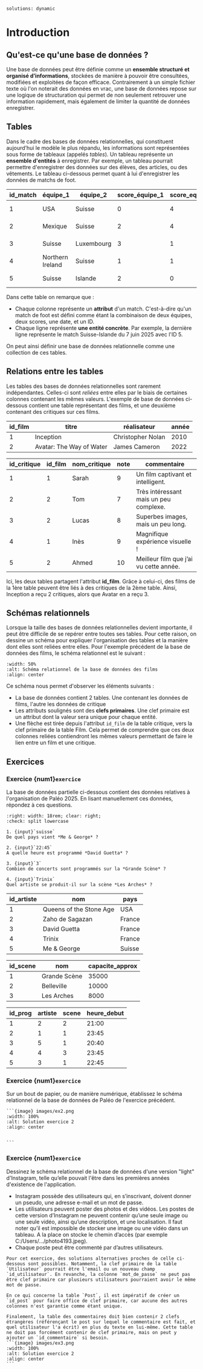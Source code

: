 <!-- Copyright 2025 Maxime Jan <maxime.jan@edufr.ch> -->
<!-- SPDX-License-Identifier: CC-BY-NC-SA-4.0 -->

```{metadata}
solutions: dynamic
```
# Introduction

## Qu'est-ce qu'une base de données ?

Une base de données peut être définie comme un **ensemble structuré et organisé d’informations**, stockées de manière à pouvoir être consultées, modifiées et exploitées de façon efficace. Contrairement à un simple fichier texte où l'on noterait des données en vrac, une base de données repose sur une logique de structuration qui permet de non seulement retrouver une information rapidement, mais également de limiter la quantité de données enregistrer.

## Tables

Dans le cadre des bases de données relationnelles, qui constituent aujourd’hui le modèle le plus répandu, les informations sont représentées sous forme de tableaux (appelés *tables*). Un tableau représente un **ensemble d'entités** à enregistrer. Par exemple, un tableau pourrait permettre d'enregistrer des données sur des élèves, des articles, ou des vêtements. Le tableau ci-dessous permet quant à lui d'enregistrer les données de matchs de foot.

| id_match | équipe_1         | équipe_2   | score_équipe_1 | score_equipe_2| date |
|--------------|----------------------|----------------|--------------------|--------------------|------------------------|
| 1            | USA                  | Suisse         | 0                  | 4                  | 2025-06-10             |
| 2            | Mexique              | Suisse         | 2                  | 4                  | 2025-06-07             |
| 3            | Suisse               | Luxembourg     | 3                  | 1                  | 2025-03-25             |
| 4            | Northern Ireland     | Suisse         | 1                  | 1                  | 2025-03-21             |
| 5            | Suisse               | Islande        | 2                  | 0                  | 2025-07-06             |

Dans cette table on remarque que :

 - Chaque colonne représente un **attribut** d'un match. C'est-à-dire qu'un match de foot est défini comme étant la combinaison de deux équipes, deux scores, une date, et un ID.
 - Chaque ligne représente **une entité concrète**. Par exemple, la dernière ligne représente le match Suisse-Islande du 7 juin 2025 avec l'ID 5.

On peut ainsi définir une base de données relationnelle comme une collection de ces tables.

 ## Relations entre les tables

 Les tables des bases de données relationnelles sont rarement indépendantes. Celles-ci sont *reliées* entre elles par le biais de certaines colonnes contenant les mêmes valeurs. L'exemple de base de données ci-dessous contient une table représentant des films, et une deuxième contenant des critiques sur ces films.

 | id_film | titre                  | réalisateur       | année |
|---------|------------------------|------------------|-------|
| 1       | Inception              | Christopher Nolan | 2010  |
| 2       | Avatar: The Way of Water | James Cameron    | 2022  |


| id_critique | id_film | nom_critique | note | commentaire                          |
|-------------|---------|--------------|------|--------------------------------------|
| 1           | 1       | Sarah        | 9    | Un film captivant et intelligent.     |
| 2           | 2       | Tom          | 7    | Très intéressant mais un peu complexe.|
| 3           | 2       | Lucas        | 8    | Superbes images, mais un peu long.    |
| 4           | 1       | Inès         | 9    | Magnifique expérience visuelle !      |
| 5           | 2       | Ahmed        | 10   | Meilleur film que j’ai vu cette année.|

Ici, les deux tables partagent l'attribut **id_film**. Grâce à celui-ci, des films de la 1ère table peuvent être liés à des critiques de la 2ème table. Ainsi, Inception a reçu 2 critiques, alors que Avatar en a reçu 3.

## Schémas relationnels

Lorsque la taille des bases de données relationnelles devient importante, il peut être difficile de se repérer entre toutes ses tables. Pour cette raison, on dessine un schéma pour expliquer l'organisation des tables et la manière dont elles sont reliées entre elles. Pour l'exemple précédent de la base de données des films, le schéma relationnel est le suivant : 

```{image} images/movie_schema.png
:width: 50%
:alt: Schéma relationnel de la base de données des films
:align: center
```

Ce schéma nous permet d'observer les éléments suivants :

- La base de données contient 2 tables. Une contenant les données de films, l'autre les données de critique
- Les attributs soulignés sont des **clefs primaires**. Une clef primaire est un attribut dont la valeur sera unique pour chaque entité.
- Une flèche est tirée depuis l'attribut `id_film` de la table critique, vers la clef primaire de la table Film. Cela permet de comprendre que ces deux colonnes reliées contiendront les mêmes valeurs permettant de faire le lien entre un film et une critique.


## Exercices

### Exercice {num1}`exercice`
La base de données partielle ci-dessous contient des données relatives à l'organisation de Paléo 2025. En lisant manuellement ces données, répondez à ces questions.

```{role} input(quiz-input)
:right: width: 18rem; clear: right;
:check: split lowercase
```

```{quiz}
1. {input}`suisse`
De quel pays vient *Me & George* ?

2. {input}`22:45`
A quelle heure est programmé *David Guetta* ?

3. {input}`3`
Combien de concerts sont programmés sur la *Grande Scène* ?

4. {input}`Trinix`
Quel artiste se produit-il sur la scène *Les Arches* ?
```


| id_artiste | nom                       | pays    |
|------------|---------------------------|---------|
| 1          | Queens of the Stone Age   | USA     |
| 2          | Zaho de Sagazan           | France  |
| 3          | David Guetta              | France  |
| 4          | Trinix                    | France  |
| 5          | Me & George               | Suisse  |

| id_scene | nom           | capacite_approx |
|----------|---------------|-----------------|
| 1        | Grande Scène  | 35000           |
| 2        | Belleville    | 10000           |
| 3        | Les Arches    | 8000            |


| id_prog | artiste | scene | heure_debut |
|---------|------------|------------|-------------|
| 1       | 2          | 2          | 21:00       |
| 2       | 1          | 1          | 23:45       |
| 3       | 5          | 1          | 20:40       |
| 4       | 4          | 3          | 23:45       |
| 5       | 3          | 1          | 22:45       |


### Exercice {num1}`exercice`
Sur un bout de papier, ou de manière numérique, établissez le schéma relationnel de la base de données de Paléo de l'exercice précédent.

````{solution}
```{image} images/ex2.png
:width: 100%
:alt: Solution exercice 2
:align: center


```
````

### Exercice {num1}`exercice`
Dessinez le schéma relationnel de la base de données d'une version "light" d'Instagram, telle qu’elle pouvait l'être dans les premières années d'existence de l'application.
- Instagram possède des utilisateurs qui, en s’inscrivant, doivent donner un pseudo, une adresse e-mail et un mot de passe.
- Les utilisateurs peuvent poster des photos et des vidéos. Les postes de cette version d’Instagram ne peuvent contenir qu’une seule image ou une seule vidéo, ainsi qu’une description, et une localisation. Il faut noter qu’il est impossible de stocker une image ou une vidéo dans un tableau. A la place on stocke le chemin d’accès (par exemple C:/Users/…/photo4193.jpeg).
- Chaque poste peut être commenté par d’autres utilisateurs.


````{solution}
Pour cet exercice, des solutions alternatives proches de celle ci-dessous sont possibles. Notamment, la clef primaire de la table `Utilisateur` pourrait être l'email ou un nouveau champ `id_utilisateur`. En revanche, la colonne `mot_de_passe` ne peut pas être clef primaire car plusieurs utilisateurs pourraient avoir le même mot de passe.

En ce qui concerne la table `Post`, il est impératif de créer un `id_post` pour faire office de clef primaire, car aucune des autres colonnes n'est garantie comme étant unique.

Finalement, la table des commentaires doit bien contenir 2 clefs étrangères (référençant le post sur lequel le commentaire est fait, et quel utilisateur l'a écrit) en plus du texte en lui-même. Cette table ne doit pas forcément contenir de clef primaire, mais on peut y ajouter un `id_commentaire` si besoin.
```{image} images/ex3.png
:width: 100%
:alt: Solution exercice 2
:align: center
```
````